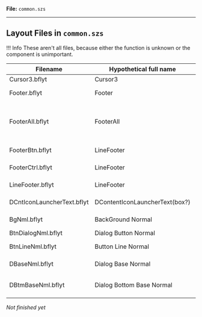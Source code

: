 **File:** `common.szs`

---

## Layout Files in `common.szs`

<!-- prettier-ignore -->
!!! Info
    These aren't all files, because either the function is unknown or the component is unimportant.

| Filename                   | Hypothetical full name        | Function                                                          |
| -------------------------- | ----------------------------- | ----------------------------------------------------------------- |
| Cursor3.bflyt              | Cursor3                       | Cursor                                                            |
| Footer.bflyt               | Footer                        | An empty footer component                                         |
| FooterAll.bflyt            | FooterAll                     | The actual footer component. Contains all other footer components |
| FooterBtn.bflyt            | LineFooter                    | Start (A), Options (+), etc.                                      |
| FooterCtrl.bflyt           | LineFooter                    | Controller/Switch Icon                                            |
| LineFooter.bflyt           | LineFooter                    | The actual footer line                                            |
| DCntIconLauncherText.bflyt | DContentIconLauncherText(box?)| Close Current Software textbox                                    |
| BgNml.bflyt		     | BackGround Normal		 | background panel								   |
| BtnDialogNml.bflyt         | Dialog Button Normal		 | applet button									   |
| BtnLineNml.bflyt	     | Button Line Normal		 | Button seperator colors							   |
| DBaseNml.bflyt		     | Dialog Base Normal		 | Applet background								   |
| DBtmBaseNml.bflyt	     | Dialog Bottom Base Normal	 | background Blur / Dropdown list background				   |


_Not finished yet_

